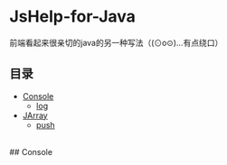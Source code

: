 # JsHelp-for-Java
前端看起来很亲切的java的另一种写法（(⊙o⊙)…有点绕口）
<br />
## 目录
* [Console](#console) 
  * [log](#log) 
* [JArray](#jarray) 
  * [push](#push) 
  
<br />
## Console 
